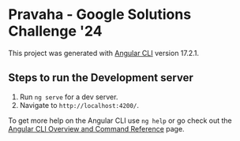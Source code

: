 # Pravaha - Google Solutions Challenge '24

This project was generated with [Angular CLI](https://github.com/angular/angular-cli) version 17.2.1.

## Steps to run the Development server

1. Run `ng serve` for a dev server.
2. Navigate to `http://localhost:4200/`. 

To get more help on the Angular CLI use `ng help` or go check out the [Angular CLI Overview and Command Reference](https://angular.io/cli) page.


